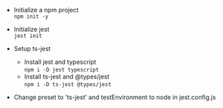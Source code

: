 - Initialize a npm project  
`npm init -y`

- Initialize jest  
`jest init`

- Setup ts-jest  
  - Install jest and typescript  
  `npm i -D jest typescript`
  - Install ts-jest and @types/jest  
  `npm i -D ts-jest @types/jest`
  
- Change preset to 'ts-jest' and testEnvironment to node in jest.config.js
